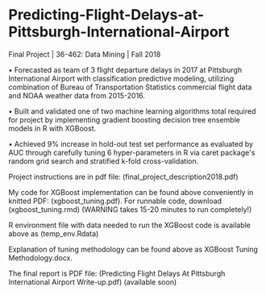 # Predicting-Flight-Delays-at-Pittsburgh-International-Airport
Final Project | 36-462: Data Mining | Fall 2018

•	Forecasted as team of 3 flight departure delays in 2017 at Pittsburgh International Airport with classification predictive modeling, utilizing combination of Bureau of Transportation Statistics commercial flight data and NOAA weather data from 2015-2016. 

•	Built and validated one of two machine learning algorithms total required for project by implementing gradient boosting decision tree ensemble models in R with XGBoost. 

• Achieved 9% increase in hold-out test set performance as evaluated by AUC through carefully tuning 6 hyper-parameters in 
R via caret package's random grid search and stratified k-fold cross-validation.


Project instructions are in pdf file: (final_project_description2018.pdf)

My code for XGBoost implementation can be found above conveniently in knitted PDF: (xgboost_tuning.pdf).
For runnable code, download (xgboost_tuning.rmd) (WARNING takes 15-20 minutes to run completely!) 

R environment file with data needed to run the XGBoost code is available above as (temp_env.Rdata)

Explanation of tuning methodology can be found above as XGBoost Tuning Methodology.docx.

The final report is PDF file: (Predicting Flight Delays At Pittsburgh International Airport Write-up.pdf) (available soon)

